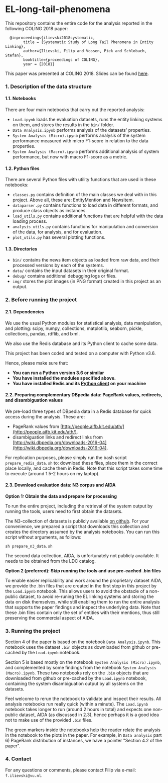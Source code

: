 # EL-long-tail-phenomena
This repository contains the entire code for the analysis reported in the following COLING 2018 paper:

```
  @inproceedings{ilievski2018systematic,
        title = {Systematic Study of Long Tail Phenomena in Entity Linking},
        author={Ilievski, Filip and Vossen, Piek and Schlobach, Stefan},
        booktitle={proceedings of COLING},
        year = {2018}}
```

This paper was presented at COLING 2018. Slides can be found [here](https://www.slideshare.net/FilipIlievski1/systematic-study-of-long-tail-phenomena-in-entity-linking).

### 1. Description of the data structure

#### 1.1. Notebooks

There are four main notebooks that carry out the reported analysis:
* `Load.ipynb` loads the evaluation datasets, runs the entity linking systems on them, and stores the results in the `bin/` folder.
* `Data Analysis.ipynb` performs analysis of the datasets' properties.
* `System Analysis (Micro).ipynb` performs analysis of the system performance measured with micro F1-score in relation to the data properties.
* `System Analysis (Macro).ipynb` performs additional analysis of system performance, but now with macro F1-score as a metric.

#### 1.2. Python files

There are several Python files with utility functions that are used in these notebooks:
* `classes.py` contains definition of the main classes we deal with in this project. Above all, these are: EntityMention and NewsItem.
* `dataparser.py` contains functions to load data in different formats, and produce class objects as instances.
* `load_utils.py` contains additional functions that are helpful with the data loading process.
* `analysis_utils.py` contains functions for manipulation and conversion of the data, for analysis, and for evaluation.
* `plot_utils.py` has several plotting functions.

#### 1.3. Directories

* `bin/` contains the news item objects as loaded from raw data, and their processed versions by each of the systems.
* `data/` contains the input datasets in their original format.
* `debug/` contains additional debugging logs or files.
* `img/` stores the plot images (in PNG format) created in this project as an output.

### 2. Before running the project

#### 2.1. Dependencies

We use the usual Python modules for statistical analysis, data manipulation, and plotting: scipy, numpy, collections, matplotlib, seaborn, pickle, collections, pandas, rdflib, and lxml.

We also use the Redis database and its Python client to cache some data.

This project has been coded and tested on a computer with Python v3.6.

Hence, please make sure that:
* **You can run a Python version 3.6 or similar**
* **You have installed the modules specified above.**
* **You have installed Redis and its [Python client](https://pypi.python.org/pypi/redis) on your machine**

#### 2.2. Preparing complementary DBpedia data: PageRank values, redirects, and disambiguation values

We pre-load three types of DBpedia data in a Redis database for quick access during the analysis. These are:
* PageRank values from [http://people.aifb.kit.edu/ath/](http://people.aifb.kit.edu/ath/).
* disambiguation links and redirect links from [http://wiki.dbpedia.org/downloads-2016-04](http://wiki.dbpedia.org/downloads-2016-04).

For replication purposes, please simply run the bash script `prepare_redis_data.sh` to: download these files, place them in the correct place locally, and cache them in Redis. Note that this script takes some time to execute (around 1.5-2 hours on my laptop).

#### 2.3. Download evaluation data: N3 corpus and AIDA

**Option 1: Obtain the data and prepare for processing**

To run the entire project, including the retrieval of the system output by running the tools, users need to first obtain the datasets.

The N3-collection of datasets is publicly available [on github](https://github.com/dice-group/n3-collection). For your convenience, we prepared a script that downloads this collection and creates the directory assumed by the analysis notebooks. You can run this script without arguments, as follows:

`sh prepare_n3_data.sh`

The second data collection, AIDA, is unfortunately not publicly available. It needs to be obtained from the LDC catalog.

**Option 2 (preferred): Skip running the tools and use pre-cached .bin files**

To enable easier replicability and work around the proprietary dataset AIDA, we provide the .bin files that are created in the first step in this project by the `Load.ipynb` notebook. This allows users to avoid the obstacle of a non-public dataset, to avoid re-runing the EL linking systems and storing the data on disk themselves, while still enabling them to run the entire analysis that supports the paper findings and inspect the underlying data. Note that these .bin files contain only the set of entities with their mentions, thus still preserving the commercial aspect of AIDA.

### 3. Running the project

Section 4 of the paper is based on the notebook `Data Analysis.ipynb`. This notebook uses the dataset `.bin` objects as downloaded from github or pre-cached by the `Load.ipynb` notebook.

Section 5 is based mostly on the notebook `System Analysis (Micro).ipynb`, and complemented by some findings from the notebook `System Analysis (Macro).ipynb`. These two notebooks rely on the `.bin` objects that are downloaded from github or pre-cached by the `Load.ipynb` notebook, containing the system disambiguation output by all systems on the datasets.

Feel welcome to rerun the notebook to validate and inspect their results. All analysis notebooks run really quick (within a minute). The `Load.ipynb` notebook takes longer to run (around 2 hours in total) and expects one non-public dataset, AIDA (as discussed in 2.3), hence perhaps it is a good idea not to make use of the provided `.bin` files.

The green markers inside the notebooks help the reader relate the analysis in the notebook to the plots in the paper. For example, in `Data analysis` part 6) PageRank distribution of instances, we have a pointer "Section 4.2 of the paper".

### 4. Contact

For any questions or comments, please contact Filip via e-mail: `f.ilievski@vu.nl`.
